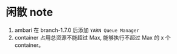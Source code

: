 # 闲散 note

1. ambari 在 branch-1.7.0 后添加 ```YARN Queue Manager```
2. container 占用总资源不能超过 Max, 能够执行不超过 Max 的 x 个 container。
